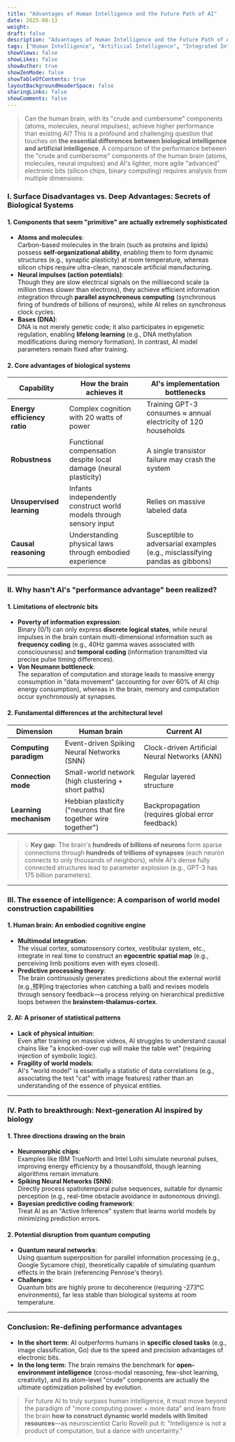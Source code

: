 ```yaml
---
title: "Advantages of Human Intelligence and the Future Path of AI"
date: 2025-08-13
weight: 
draft: false
description: "Advantages of Human Intelligence and the Future Path of AI"
tags: ["Human Intelligence", "Artificial Intelligence", "Integrated Intelligence"]
showViews: false
showLikes: false
showAuthor: true
showZenMode: false
showTableOfContents: true
layoutBackgroundHeaderSpace: false
sharingLinks: false
showComments: false
---
```


>Can the human brain, with its "crude and cumbersome" components (atoms, molecules, neural impulses), achieve higher performance than existing AI? This is a profound and challenging question that touches on **the essential differences between biological intelligence and artificial intelligence**. A comparison of the performance between the "crude and cumbersome" components of the human brain (atoms, molecules, neural impulses) and AI's lighter, more agile "advanced" electronic bits (silicon chips, binary computing) requires analysis from multiple dimensions:


### **I. Surface Disadvantages vs. Deep Advantages: Secrets of Biological Systems**
#### 1. **Components that seem "primitive" are actually extremely sophisticated**
   - **Atoms and molecules**:  
     Carbon-based molecules in the brain (such as proteins and lipids) possess **self-organizational ability**, enabling them to form dynamic structures (e.g., synaptic plasticity) at room temperature, whereas silicon chips require ultra-clean, nanoscale artificial manufacturing.
   - **Neural impulses (action potentials)**:  
     Though they are slow electrical signals on the millisecond scale (a million times slower than electrons), they achieve efficient information integration through **parallel asynchronous computing** (synchronous firing of hundreds of billions of neurons), while AI relies on synchronous clock cycles.
   - **Bases (DNA)**:  
     DNA is not merely genetic code; it also participates in epigenetic regulation, enabling **lifelong learning** (e.g., DNA methylation modifications during memory formation). In contrast, AI model parameters remain fixed after training.

#### 2. **Core advantages of biological systems**
   | **Capability**   | How the brain achieves it               | AI's implementation bottlenecks       |
   |------------------|-----------------------------------------|---------------------------------------|
   | **Energy efficiency ratio** | Complex cognition with 20 watts of power | Training GPT-3 consumes ≈ annual electricity of 120 households |
   | **Robustness**   | Functional compensation despite local damage (neural plasticity) | A single transistor failure may crash the system |
   | **Unsupervised learning** | Infants independently construct world models through sensory input | Relies on massive labeled data        |
   | **Causal reasoning** | Understanding physical laws through embodied experience | Susceptible to adversarial examples (e.g., misclassifying pandas as gibbons) |

---

### **II. Why hasn't AI's "performance advantage" been realized?**
#### 1. **Limitations of electronic bits**
   - **Poverty of information expression**:  
     Binary (0/1) can only express **discrete logical states**, while neural impulses in the brain contain multi-dimensional information such as **frequency coding** (e.g., 40Hz gamma waves associated with consciousness) and **temporal coding** (information transmitted via precise pulse timing differences).
   - **Von Neumann bottleneck**:  
     The separation of computation and storage leads to massive energy consumption in "data movement" (accounting for over 60% of AI chip energy consumption), whereas in the brain, memory and computation occur synchronously at synapses.

#### 2. **Fundamental differences at the architectural level**
   | **Dimension**    | Human brain                             | Current AI                            |
   |------------------|-----------------------------------------|---------------------------------------|
   | **Computing paradigm** | Event-driven Spiking Neural Networks (SNN) | Clock-driven Artificial Neural Networks (ANN) |
   | **Connection mode** | Small-world network (high clustering + short paths) | Regular layered structure             |
   | **Learning mechanism** | Hebbian plasticity ("neurons that fire together wire together") | Backpropagation (requires global error feedback) |

   > 💡 **Key gap**: The brain's **hundreds of billions of neurons** form sparse connections through **hundreds of trillions of synapses** (each neuron connects to only thousands of neighbors), while AI's dense fully connected structures lead to parameter explosion (e.g., GPT-3 has 175 billion parameters).

---

### **III. The essence of intelligence: A comparison of world model construction capabilities**
#### 1. **Human brain: An embodied cognitive engine**
   - **Multimodal integration**:  
     The visual cortex, somatosensory cortex, vestibular system, etc., integrate in real time to construct an **egocentric spatial map** (e.g., perceiving limb positions even with eyes closed).
   - **Predictive processing theory**:  
     The brain continuously generates predictions about the external world (e.g.,预判ing trajectories when catching a ball) and revises models through sensory feedback—a process relying on hierarchical predictive loops between the **brainstem-thalamus-cortex**.

#### 2. **AI: A prisoner of statistical patterns**
   - **Lack of physical intuition**:  
     Even after training on massive videos, AI struggles to understand causal chains like "a knocked-over cup will make the table wet" (requiring injection of symbolic logic).
   - **Fragility of world models**:  
     AI's "world model" is essentially a statistic of data correlations (e.g., associating the text "cat" with image features) rather than an understanding of the essence of physical entities.

---

### **IV. Path to breakthrough: Next-generation AI inspired by biology**
#### 1. **Three directions drawing on the brain**
   - **Neuromorphic chips**:  
     Examples like IBM TrueNorth and Intel Loihi simulate neuronal pulses, improving energy efficiency by a thousandfold, though learning algorithms remain immature.
   - **Spiking Neural Networks (SNN)**:  
     Directly process spatiotemporal pulse sequences, suitable for dynamic perception (e.g., real-time obstacle avoidance in autonomous driving).
   - **Bayesian predictive coding framework**:  
     Treat AI as an "Active Inference" system that learns world models by minimizing prediction errors.

#### 2. **Potential disruption from quantum computing**
   - **Quantum neural networks**:  
     Using quantum superposition for parallel information processing (e.g., Google Sycamore chip), theoretically capable of simulating quantum effects in the brain (referencing Penrose's theory).
   - **Challenges**:  
     Quantum bits are highly prone to decoherence (requiring -273°C environments), far less stable than biological systems at room temperature.

---

### **Conclusion: Re-defining performance advantages**
- **In the short term**: AI outperforms humans in **specific closed tasks** (e.g., image classification, Go) due to the speed and precision advantages of electronic bits.  
- **In the long term**: The brain remains the benchmark for **open-environment intelligence** (cross-modal reasoning, few-shot learning, creativity), and its atom-level "crude" components are actually the ultimate optimization polished by evolution.  

> For future AI to truly surpass human intelligence, it must move beyond the paradigm of "more computing power + more data" and learn from the brain **how to construct dynamic world models with limited resources**—as neuroscientist Carlo Rovelli put it: "Intelligence is not a product of computation, but a dance with uncertainty."